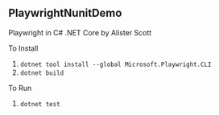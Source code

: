 ﻿## PlaywrightNunitDemo

Playwright in C# .NET Core by Alister Scott

To Install

1. `dotnet tool install --global Microsoft.Playwright.CLI`
2. `dotnet build`

To Run

1. `dotnet test`
